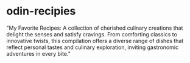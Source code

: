 # odin-recipies
"My Favorite Recipes: A collection of cherished culinary creations that delight the senses and satisfy cravings. From comforting classics to innovative twists, this compilation offers a diverse range of dishes that reflect personal tastes and culinary exploration, inviting gastronomic adventures in every bite."